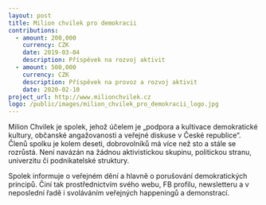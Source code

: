 ```yaml
---
layout: post
title: Milion chvilek pro demokracii
contributions:
  - amount: 200,000
    currency: CZK
    date: 2019-03-04
    description: Příspěvek na rozvoj aktivit
  - amount: 500,000
    currency: CZK
    description: Příspěvek na provoz a rozvoj aktivit
    date: 2020-02-10
project_url: http://www.milionchvilek.cz
logo: /public/images/milion_chvilek_pro_demokracii_logo.jpg
---
```


Milion Chvilek je spolek, jehož účelem je „podpora a kultivace demokratické kultury, občanské angažovanosti a veřejné diskuse v České republice“. Členů spolku je kolem deseti, dobrovolníků má více než sto a stále se rozrůstá. Není navázán na žádnou aktivistickou skupinu, politickou stranu, univerzitu či podnikatelské struktury.

Spolek informuje o veřejném dění a hlavně o porušování demokratických principů. Činí tak prostřednictvím svého webu, FB profilu, newsletteru a v neposlední řadě i svoláváním veřejných happeningů a demonstrací.
